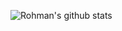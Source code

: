 ![Rohman's github stats](https://github-readme-stats.vercel.app/api?username=rohmanhm&count_private=true)
